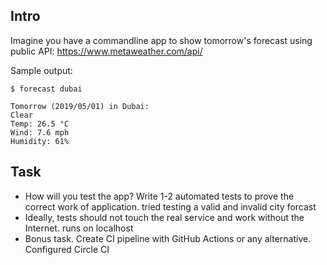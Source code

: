 ## Intro 
Imagine you have a commandline app to show tomorrow's forecast using public API: https://www.metaweather.com/api/

Sample output:
```
$ forecast dubai

Tomorrow (2019/05/01) in Dubai:
Clear
Temp: 26.5 °C
Wind: 7.6 mph
Humidity: 61%
```

## Task
* How will you test the app? Write 1-2 automated tests to prove the correct work of application.
tried testing a valid and invalid city forcast
* Ideally, tests should not touch the real service and work without the Internet.
runs on localhost
* Bonus task. Create CI pipeline with GitHub Actions or any alternative.
Configured Circle CI
